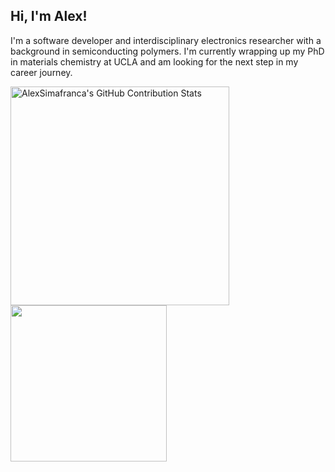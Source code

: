 ## Hi, I'm Alex!
I'm a software developer and interdisciplinary electronics researcher with a background in semiconducting polymers. I'm currently wrapping up my PhD in materials chemistry at UCLA and am looking for the next step in my career journey.

<img align="left" width="350px" alt="AlexSimafranca's GitHub Contribution Stats" src="https://github-readme-stats-sigma-three-28.vercel.app/api?username=AlexSimafranca&count_private=true&show_icons=true&show=reviews&hide=stars,issues&hide_rank=true" />
<img align="left" width="250px" lt="AlexSimafranca's GitHub Language Stats" src="https://github-readme-stats-sigma-three-28.vercel.app/api/top-langs/?username=AlexSimafranca&count_private=true&layout=compact&size_weight=0.5&count_weight=0.5&langs_count=8" />

<!--
**AlexSimafranca/alexsimafranca** is a ✨ _special_ ✨ repository because its `README.md` (this file) appears on your GitHub profile.

Here are some ideas to get you started:

- 🔭 I’m currently working on ...
- 🌱 I’m currently learning ...
- 👯 I’m looking to collaborate on ...
- 🤔 I’m looking for help with ...
- 💬 Ask me about ...
- 📫 How to reach me: ...
- 😄 Pronouns: ...
- ⚡ Fun fact: ...
-->
